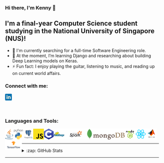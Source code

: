 ### Hi there, I'm Kenny 👋

## I'm a final-year Computer Science student studying in the National University of Singapore (NUS)!

- 🔭 I'm currently searching for a full-time Software Engineering role.
- 🌱 At the moment, I’m learning Django and researching about building Deep Learning models on Keras.
- ⚡ Fun fact: I enjoy playing the guitar, listening to music, and reading up on current world affairs.

### Connect with me:

[<img alt="kswk | LinkedIn" src="images/linkedin.png" width="22px" />][linkedin]

<br />

### Languages and Tools:

[<img align="left" alt="Java" height="35" width="auto" src="images/java.png" />][java]
[<img align="left" alt="Python" height="35" width="auto" src="images/python.png" />][python]
[<img align="left" alt="PostgreSQL" height="35" width="auto" src="images/postgresql.png" />][postgresql]
[<img align="left" alt="JavaScript" height="35" width="auto" src="images/javascript.png" />][javascript]
[<img align="left" alt="C" height="35" width="auto" src="images/c.png" />][c]
[<img align="left" alt="Hadoop" height="35" width="auto" src="images/hadoop.png" />][hadoop]
[<img align="left" alt="Spark" height="35" width="auto" src="images/spark.png" />][spark]
[<img align="left" alt="MongoDB" height="35" width="auto" src="images/mongodb.png" />][mongodb]
[<img align="left" alt="Nodejs" height="35" width="auto" src="images/nodejs.png" />][nodejs]
[<img align="left" alt="React" height="35" width="auto" src="images/react.png" />][react]
[<img align="left" alt="MATLAB" height="35" width="auto" src="images/matlab.png" />][matlab]
[<img align="left" alt="TensorFlow" height="35" width="auto" src="images/tensorflow.png" />][tensorflow]

<br />
<br />

---

<details>
<summary>:zap: GitHub Stats</summary>
  <img alt="Kenny's Github Stats" src="https://github-readme-stats.vercel.app/api?username=kswk&show_icons=true&theme=algolia" />
</details>
  
---

[linkedin]: https://www.linkedin.com/in/kenny-seet/
[java]: https://www.oracle.com/java/
[python]: https://www.python.org/
[postgresql]: https://www.postgresql.org/
[javascript]: https://www.javascript.com/
[c]: https://www.iso.org/standard/74528.html/
[hadoop]: https://hadoop.apache.org/
[spark]: https://spark.apache.org/
[mongodb]: https://www.mongodb.com/
[nodejs]: https://nodejs.org/en/
[react]: https://reactjs.org/
[matlab]: https://www.mathworks.com/products/matlab.html/
[tensorflow]: https://www.tensorflow.org/
